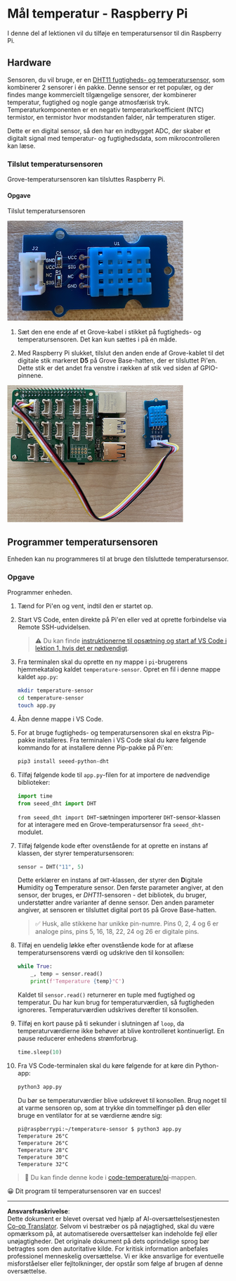 <!--
CO_OP_TRANSLATOR_METADATA:
{
  "original_hash": "7678f7c67b97ee52d5727496dcd7d346",
  "translation_date": "2025-08-27T22:46:23+00:00",
  "source_file": "2-farm/lessons/1-predict-plant-growth/pi-temp.md",
  "language_code": "da"
}
-->
# Mål temperatur - Raspberry Pi

I denne del af lektionen vil du tilføje en temperatursensor til din Raspberry Pi.

## Hardware

Sensoren, du vil bruge, er en [DHT11 fugtigheds- og temperatursensor](https://www.seeedstudio.com/Grove-Temperature-Humidity-Sensor-DHT11.html), som kombinerer 2 sensorer i én pakke. Denne sensor er ret populær, og der findes mange kommercielt tilgængelige sensorer, der kombinerer temperatur, fugtighed og nogle gange atmosfærisk tryk. Temperaturkomponenten er en negativ temperaturkoefficient (NTC) termistor, en termistor hvor modstanden falder, når temperaturen stiger.

Dette er en digital sensor, så den har en indbygget ADC, der skaber et digitalt signal med temperatur- og fugtighedsdata, som mikrocontrolleren kan læse.

### Tilslut temperatursensoren

Grove-temperatursensoren kan tilsluttes Raspberry Pi.

#### Opgave

Tilslut temperatursensoren

![En Grove-temperatursensor](../../../../../translated_images/grove-dht11.07f8eafceee170043efbb53e1d15722bd4e00fbaa9ff74290b57e9f66eb82c17.da.png)

1. Sæt den ene ende af et Grove-kabel i stikket på fugtigheds- og temperatursensoren. Det kan kun sættes i på én måde.

1. Med Raspberry Pi slukket, tilslut den anden ende af Grove-kablet til det digitale stik markeret **D5** på Grove Base-hatten, der er tilsluttet Pi'en. Dette stik er det andet fra venstre i rækken af stik ved siden af GPIO-pinnene.

![Grove-temperatursensoren tilsluttet stik A0](../../../../../translated_images/pi-temperature-sensor.3ff82fff672c8e565ef25a39d26d111de006b825a7e0867227ef4e7fbff8553c.da.png)

## Programmer temperatursensoren

Enheden kan nu programmeres til at bruge den tilsluttede temperatursensor.

### Opgave

Programmer enheden.

1. Tænd for Pi'en og vent, indtil den er startet op.

1. Start VS Code, enten direkte på Pi'en eller ved at oprette forbindelse via Remote SSH-udvidelsen.

    > ⚠️ Du kan finde [instruktionerne til opsætning og start af VS Code i lektion 1, hvis det er nødvendigt](../../../1-getting-started/lessons/1-introduction-to-iot/pi.md).

1. Fra terminalen skal du oprette en ny mappe i `pi`-brugerens hjemmekatalog kaldet `temperature-sensor`. Opret en fil i denne mappe kaldet `app.py`:

    ```sh
    mkdir temperature-sensor
    cd temperature-sensor
    touch app.py
    ```

1. Åbn denne mappe i VS Code.

1. For at bruge fugtigheds- og temperatursensoren skal en ekstra Pip-pakke installeres. Fra terminalen i VS Code skal du køre følgende kommando for at installere denne Pip-pakke på Pi'en:

    ```sh
    pip3 install seeed-python-dht
    ```

1. Tilføj følgende kode til `app.py`-filen for at importere de nødvendige biblioteker:

    ```python
    import time
    from seeed_dht import DHT
    ```

    `from seeed_dht import DHT`-sætningen importerer `DHT`-sensor-klassen for at interagere med en Grove-temperatursensor fra `seeed_dht`-modulet.

1. Tilføj følgende kode efter ovenstående for at oprette en instans af klassen, der styrer temperatursensoren:

    ```python
    sensor = DHT("11", 5)
    ```

    Dette erklærer en instans af `DHT`-klassen, der styrer den **D**igitale **H**umidity og **T**emperature sensor. Den første parameter angiver, at den sensor, der bruges, er *DHT11*-sensoren - det bibliotek, du bruger, understøtter andre varianter af denne sensor. Den anden parameter angiver, at sensoren er tilsluttet digital port `D5` på Grove Base-hatten.

    > ✅ Husk, alle stikkene har unikke pin-numre. Pins 0, 2, 4 og 6 er analoge pins, pins 5, 16, 18, 22, 24 og 26 er digitale pins.

1. Tilføj en uendelig løkke efter ovenstående kode for at aflæse temperatursensorens værdi og udskrive den til konsollen:

    ```python
    while True:
        _, temp = sensor.read()
        print(f'Temperature {temp}°C')
    ```

    Kaldet til `sensor.read()` returnerer en tuple med fugtighed og temperatur. Du har kun brug for temperaturværdien, så fugtigheden ignoreres. Temperaturværdien udskrives derefter til konsollen.

1. Tilføj en kort pause på ti sekunder i slutningen af `loop`, da temperaturværdierne ikke behøver at blive kontrolleret kontinuerligt. En pause reducerer enhedens strømforbrug.

    ```python
    time.sleep(10)
    ```

1. Fra VS Code-terminalen skal du køre følgende for at køre din Python-app:

    ```sh
    python3 app.py
    ```

    Du bør se temperaturværdier blive udskrevet til konsollen. Brug noget til at varme sensoren op, som at trykke din tommelfinger på den eller bruge en ventilator for at se værdierne ændre sig:

    ```output
    pi@raspberrypi:~/temperature-sensor $ python3 app.py 
    Temperature 26°C
    Temperature 26°C
    Temperature 28°C
    Temperature 30°C
    Temperature 32°C
    ```

> 💁 Du kan finde denne kode i [code-temperature/pi](../../../../../2-farm/lessons/1-predict-plant-growth/code-temperature/pi)-mappen.

😀 Dit program til temperatursensoren var en succes!

---

**Ansvarsfraskrivelse**:  
Dette dokument er blevet oversat ved hjælp af AI-oversættelsestjenesten [Co-op Translator](https://github.com/Azure/co-op-translator). Selvom vi bestræber os på nøjagtighed, skal du være opmærksom på, at automatiserede oversættelser kan indeholde fejl eller unøjagtigheder. Det originale dokument på dets oprindelige sprog bør betragtes som den autoritative kilde. For kritisk information anbefales professionel menneskelig oversættelse. Vi er ikke ansvarlige for eventuelle misforståelser eller fejltolkninger, der opstår som følge af brugen af denne oversættelse.